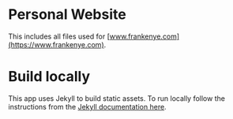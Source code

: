 # Personal Website
This includes all files used for [www.frankenye.com](https://www.frankenye.com).
# Build locally
This app uses Jekyll to build static assets.
To run locally follow the instructions from the [Jekyll documentation here](https://jekyllrb.com/docs/#instructions).
